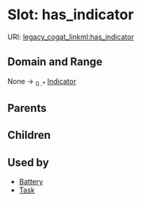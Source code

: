 
# Slot: has_indicator



URI: [legacy_cogat_linkml:has_indicator](https://w3id.org/rwblair/legacy-cogat-linkml/has_indicator)


## Domain and Range

None &#8594;  <sub>0..\*</sub> [Indicator](Indicator.md)

## Parents


## Children


## Used by

 * [Battery](Battery.md)
 * [Task](Task.md)
